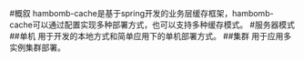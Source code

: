 #概叙
hambomb-cache是基于spring开发的业务层缓存框架，hambomb-cache可以通过配置实现多种部署方式，也可以支持多种缓存模式。
#服务器模式
##单机
用于开发的本地方式和简单应用下的单机部署方式。
##集群
用于应用多实例集群部署。


